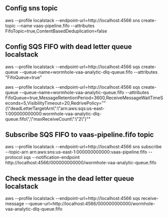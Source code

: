 ## Config sns topic

aws --profile localstack --endpoint-url=http://localhost:4566 sns create-topic --name vaas-pipeline.fifo  --attributes FifoTopic=true,ContentBasedDeduplication=false

## Config SQS FIFO with dead letter queue localstack

aws --profile localstack --endpoint-url=http://localhost:4566 sqs create-queue --queue-name=wormhole-vaa-analytic-dlq-queue.fifo --attributes "FifoQueue=true"

aws --profile localstack --endpoint-url=http://localhost:4566 sqs create-queue --queue-name=wormhole-vaa-analytic-queue.fifo --attributes FifoQueue=true,MessageRetentionPeriod=3600,ReceiveMessageWaitTimeSeconds=5,VisibilityTimeout=20,RedrivePolicy="\"{\\\"deadLetterTargetArn\\\":\\\"arn:aws:sqs:us-east-1:000000000000:wormhole-vaa-analytic-dlq-queue.fifo\\\",\\\"maxReceiveCount\\\":\\\"2\\\"}\""

## Subscribe SQS FIFO to vaas-pipeline.fifo topic

aws --profile localstack --endpoint-url=http://localhost:4566 sns subscribe --topic-arn arn:aws:sns:us-east-1:000000000000:vaas-pipeline.fifo --protocol sqs --notification-endpoint http://localhost:4566/000000000000/wormhole-vaa-analytic-queue.fifo

## Check message in the dead letter queue localstack

aws --profile localstack --endpoint-url=http://localhost:4566 sqs receive-message --queue-url=http://localhost:4566/000000000000/wormhole-vaa-analytic-dlq-queue.fifo